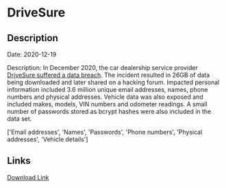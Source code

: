 # DriveSure

## Description

Date: 2020-12-19

Description:
In December 2020, the car dealership service provider <a href="https://www.riskbasedsecurity.com/2021/02/01/personal-data-of-3-million-people-exposed-in-drivesure-hack/" target="_blank" rel="noopener">DriveSure suffered a data breach</a>. The incident resulted in 26GB of data being downloaded and later shared on a hacking forum. Impacted personal information included 3.6 million unique email addresses, names, phone numbers and physical addresses. Vehicle data was also exposed and included makes, models, VIN numbers and odometer readings. A small number of passwords stored as bcrypt hashes were also included in the data set.


['Email addresses', 'Names', 'Passwords', 'Phone numbers', 'Physical addresses', 'Vehicle details']

## Links

[Download Link](https://link-to.net/1229997/362.7179896044862/dynamic/?r=ZHJpdmVzdXJlLmNvbQ==)